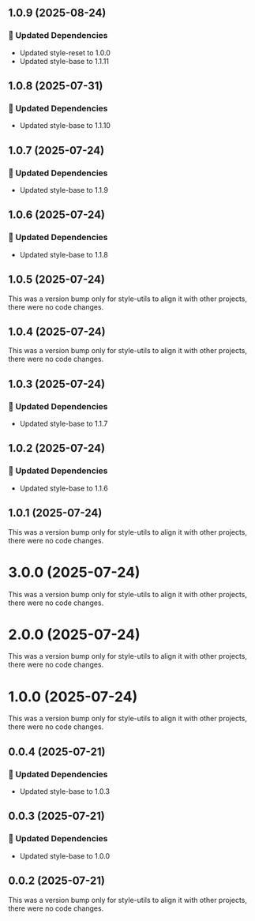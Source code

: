 ## 1.0.9 (2025-08-24)

### 🧱 Updated Dependencies

- Updated style-reset to 1.0.0
- Updated style-base to 1.1.11

## 1.0.8 (2025-07-31)

### 🧱 Updated Dependencies

- Updated style-base to 1.1.10

## 1.0.7 (2025-07-24)

### 🧱 Updated Dependencies

- Updated style-base to 1.1.9

## 1.0.6 (2025-07-24)

### 🧱 Updated Dependencies

- Updated style-base to 1.1.8

## 1.0.5 (2025-07-24)

This was a version bump only for style-utils to align it with other projects, there were no code changes.

## 1.0.4 (2025-07-24)

This was a version bump only for style-utils to align it with other projects, there were no code changes.

## 1.0.3 (2025-07-24)

### 🧱 Updated Dependencies

- Updated style-base to 1.1.7

## 1.0.2 (2025-07-24)

### 🧱 Updated Dependencies

- Updated style-base to 1.1.6

## 1.0.1 (2025-07-24)

This was a version bump only for style-utils to align it with other projects, there were no code changes.

# 3.0.0 (2025-07-24)

This was a version bump only for style-utils to align it with other projects, there were no code changes.

# 2.0.0 (2025-07-24)

This was a version bump only for style-utils to align it with other projects, there were no code changes.

# 1.0.0 (2025-07-24)

This was a version bump only for style-utils to align it with other projects, there were no code changes.

## 0.0.4 (2025-07-21)

### 🧱 Updated Dependencies

- Updated style-base to 1.0.3

## 0.0.3 (2025-07-21)

### 🧱 Updated Dependencies

- Updated style-base to 1.0.0

## 0.0.2 (2025-07-21)

This was a version bump only for style-utils to align it with other projects, there were no code changes.

